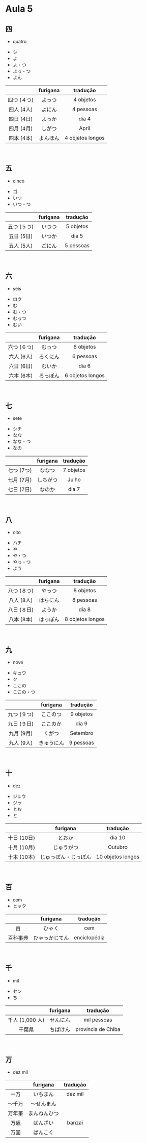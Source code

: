 # Aula 5


## 四
- quatro

<ul><li>シ</li><li>よ</li><li>よ・つ</li><li>よっ・つ</li><li>よん</li></ul>

|  | furigana | tradução |
|:---:|:---:|:---:|
| 四つ (４つ) | よっつ | 4 objetos |
| 四人 (4人) | よにん | 4 pessoas |
| 四日 (4日) | よっか | dia 4 |
| 四月 (4月) | しがつ | April |
| 四本 (4本) | よんほん | 4 objetos longos |

<br>


## 五
- cinco

<ul><li>ゴ</li><li>いつ</li><li>いつ・つ</li></ul>

|  | furigana | tradução |
|:---:|:---:|:---:|
| 五つ (５つ) | いつつ | 5 objetos |
| 五日 (5日) | いつか | dia 5 |
| 五人 (5人) | ごにん | 5 pessoas |

<br>


## 六
- seis

<ul><li>ロク</li><li>む</li><li>む・つ</li><li>むっつ</li><li>むい</li></ul>

|  | furigana | tradução |
|:---:|:---:|:---:|
| 六つ (６つ) | むっつ | 6 objetos |
| 六人 (6人) | ろくにん | 6 pessoas |
| 六日 (6日) | むいか | dia 6 |
| 六本 (6本) | ろっぽん | 6 objetos longos |

<br>


## 七
- sete

<ul><li>シチ</li><li>なな</li><li>なな・つ</li><li>なの</li></ul>

|  | furigana | tradução |
|:---:|:---:|:---:|
| 七つ (7つ) | ななつ | 7 objetos |
| 七月 (7月) | しちがつ | Julho |
| 七日 (7日) | なのか | dia 7 |

<br>


## 八
- oito

<ul><li>ハチ</li><li>や</li><li>や・つ</li><li>やっ・つ</li><li>よう</li></ul>

|  | furigana | tradução |
|:---:|:---:|:---:|
| 八つ (８つ) | やっつ | 8 objetos |
| 八人 (8人) | はちにん | 8 pessoas |
| 八日 (８日) | ようか | dia 8 |
| 八本 (8本) | はっぽん | 8 objetos longos |

<br>


## 九
- nove
<ul><li>キュウ</li><li>ク</li><li>ここの</li><li>ここの・つ</li></ul>

|  | furigana | tradução |
|:---:|:---:|:---:|
| 九つ (９つ) | ここのつ | 9 objetos |
| 九日 (９日) | ここのか | dia 9 |
| 九月 (9月) | くがつ | Setembro |
| 九人 (9人) | きゅうにん | 9 pessoas |


<br>


## 十
- dez
<ul><li>ジュウ</li><li>ジッ</li><li>とお</li><li>と</li></ul>

|  | furigana | tradução |
|:---:|:---:|:---:|
| 十日 (10日) | とおか | dia 10 |
| 十月 (10月) | じゅうがつ | Outubro |
| 十本 (10本) | じゅっぽん・じっぽん | 10 objetos longos |

<br>


## 百
- cem
- ヒャク

|  | furigana | tradução |
|:---:|:---:|:---:|
| 百 | ひゃく | cem |
| 百科事典 | ひゃっかじてん | enciclopédia |

<br>


## 千
- mil
<ul><li>セン</li><li>ち</li></ul>

|  | furigana | tradução |
|:---:|:---:|:---:|
| 千人 (1,000 人) | せんにん | mil pessoas |
| 千葉県 | ちばけん | província de Chiba |

<br>


## 万
- dez mil

|  | furigana | tradução |
|:---:|:---:|:---:|
| 一万 | いちまん | dez mil |
| 〜千万 | 〜せんまん |  |
| 万年筆 | まんねんひつ |  |
| 万歳 | ばんざい | banzai |
| 万国 | ばんこく |  |